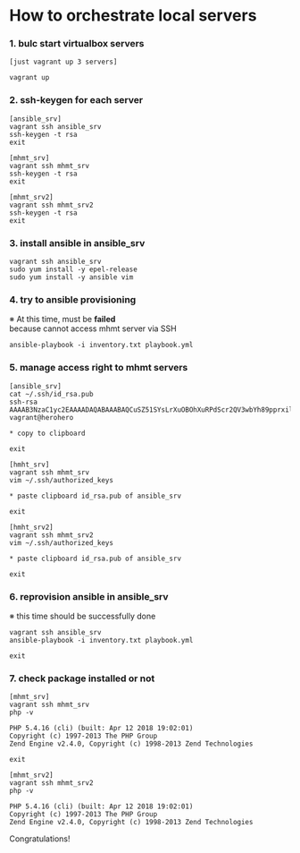 # How to orchestrate local servers

### 1. bulc start virtualbox servers
```
[just vagrant up 3 servers]

vagrant up
```

### 2. ssh-keygen for each server
```
[ansible_srv]
vagrant ssh ansible_srv
ssh-keygen -t rsa
exit

[mhmt_srv]
vagrant ssh mhmt_srv
ssh-keygen -t rsa
exit

[mhmt_srv2]
vagrant ssh mhmt_srv2
ssh-keygen -t rsa
exit
```

### 3. install ansible in ansible_srv
```shell
vagrant ssh ansible_srv
sudo yum install -y epel-release
sudo yum install -y ansible vim
```

### 4. try to ansible provisioning
※ At this time, must be **failed**  
because cannot access mhmt server via SSH

```
ansible-playbook -i inventory.txt playbook.yml
```

### 5. manage access right to mhmt servers

```
[ansible_srv]
cat ~/.ssh/id_rsa.pub
ssh-rsa AAAAB3NzaC1yc2EAAAADAQABAAABAQCuSZ51SYsLrXuOBOhXuRPdScr2QV3wbYh89pprxilB0G33EgJ8FWa1S0pAXGA7mEusRG8KeXkCTX0UTISr1It/Pnj5PasZcC4LSWdwfNXepbMxCkMfg3y4xEekAR7p+/P5qVb2bNORm9IQiDaR5x/rBoGltwJjb0imCWYs5BHRw+wYU0GNf2rKiclFrkADdHk/7f1ah0n6i0rfZXPgnsEv8N4V95SK+jlmw0K4wdCcM5syQP9fETTD9f1vQuB/N61AFY+jqRrWv5Lqpj+isUGJfDG2wPEVpKMaDMyF4jitLNvfacxYc6BDaAQJDODPXjg432D0rU5gZ/QMFDzy8JfZ vagrant@herohero

* copy to clipboard

exit

[hmht_srv]
vagrant ssh mhmt_srv
vim ~/.ssh/authorized_keys

* paste clipboard id_rsa.pub of ansible_srv

exit

[hmht_srv2]
vagrant ssh mhmt_srv2
vim ~/.ssh/authorized_keys

* paste clipboard id_rsa.pub of ansible_srv

exit

```
### 6. reprovision ansible in ansible_srv
※ this time should be successfully done

```
vagrant ssh ansible_srv
ansible-playbook -i inventory.txt playbook.yml

exit
```

### 7. check package installed or not

```
[mhmt_srv]
vagrant ssh mhmt_srv
php -v

PHP 5.4.16 (cli) (built: Apr 12 2018 19:02:01)
Copyright (c) 1997-2013 The PHP Group
Zend Engine v2.4.0, Copyright (c) 1998-2013 Zend Technologies

exit

[mhmt_srv2]
vagrant ssh mhmt_srv2
php -v

PHP 5.4.16 (cli) (built: Apr 12 2018 19:02:01)
Copyright (c) 1997-2013 The PHP Group
Zend Engine v2.4.0, Copyright (c) 1998-2013 Zend Technologies
```

Congratulations!
